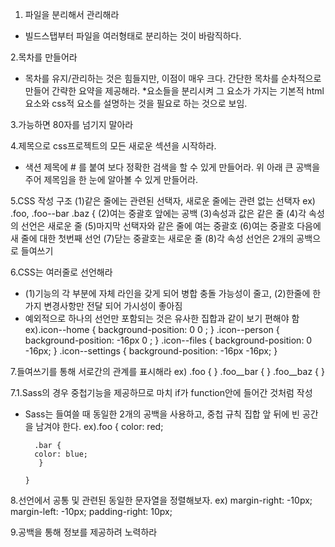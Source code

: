 1. 파일을 분리해서 관리해라
- 빌드스탭부터 파일을 여러형태로 분리하는 것이 바람직하다.

2.목차를 만들어라
- 목차를 유지/관리하는 것은 힘들지만, 이점이 매우 크다. 간단한 목차를 순차적으로 만들어 간략한 요약을 제공해라. 
*요소들을 분리시켜 그 요소가 가지는 기본적 html요소와 css적 요소를 설명하는 것을 필요로 하는 것으로 보임.

3.가능하면 80자를 넘기지 말아라

4.제목으로 css프로젝트의 모든 새로운 섹션을 시작하라.
- 색션 제목에 # 를 붙여 보다 정확한 검색을 할 수 있게 만들어라. 위 아래 큰 공백을 주어 제목임을 한 눈에 알아볼 수 있게 만들어라.

5.CSS 작성 구조
  (1)같은 줄에는 관련된 선택자, 새로운 줄에는 관련 없는 선택자
     ex) .foo, .foo--bar
         .baz {
  (2)여는 중괄호 앞에는 공백
  (3)속성과 값은 같은 줄
  (4)각 속성의 선언은 새로운 줄
  (5)마지막 선택자와 같은 줄에 여는 중괄호
  (6)여는 중괄호 다음에 새 줄에 대한 첫번째 선언
  (7)닫는 중괄호는 새로운 줄
  (8)각 속성 선언은 2개의 공백으로 들여쓰기

6.CSS는 여러줄로 선언해라
- (1)기능의 각 부분에 자체 라인을 갖게 되어 병합 충돌 가능성이 줄고, (2)한줄에 한가지 변경사항만 전달 되어 가시성이 좋아짐
- 예외적으로 하나의 선언만 포함되는 것은 유사한 집합과 같이 보기 편해야 함 
  ex).icon--home     { background-position:   0     0  ; }
     .icon--person   { background-position: -16px   0  ; }
     .icon--files    { background-position:   0   -16px; }
     .icon--settings { background-position: -16px -16px; }

7.들여쓰기를 통해 서로간의 관계를 표시해라
  ex) .foo { }
        .foo__bar { }
          .foo__baz { }

7.1.Sass의 경우 중첩기능을 제공하므로 마치 if가 function안에 들어간 것처럼 작성
- Sass는 들여쓸 때 동일한 2개의 공백을 사용하고, 중첩 규칙 집합 앞 뒤에 빈 공간을 남겨야 한다.
  ex).foo {
      color: red;

        .bar {
        color: blue;
         }

      }
      
8.선언에서 공통 및 관련된 동일한 문자열을 정렬해보자.
  ex) margin-right: -10px;
      margin-left:  -10px;
      padding-right: 10px;
      
9.공백을 통해 정보를 제공하려 노력하라      
